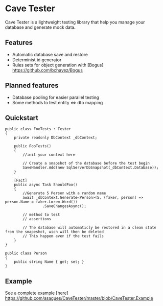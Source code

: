 # Cave Tester

Cave Tester is a lightweight testing library that help you manage your database and generate mock data.

## Features

* Automatic database save and restore
* Determinist id generator
* Rules sets for object generation with [Bogus] https://github.com/bchavez/Bogus

## Planned features

* Database pooling for easier parallel testing
* Some methods to test entity <=> dto mapping

## Quickstart

```
public class FooTests : Tester
{
	private readonly DbContext _dbContext;

	public FooTests()
	{
		//init your context here

		// Create a snapshot of the database before the test begin
        SaveHandler.Add(new SqlServerDbSnapshot(_dbContext.Database));
	}

	[Fact]
	public async Task ShouldFoo()
	{
		//Generate 5 Person with a random name
		await _dbContext.Generate<Person>(5, (faker, person) => person.Name = faker.Lorem.Word())
				 .SaveChangesAsync();

		// method to test
		// assertions

		// The database will automaticly be restored in a clean state from the snapeshot, wich will then be deleted
		// This happen even if the test fails
	}
}

public class Person
{
	public string Name { get; set; }
}
```

## Example

See a complete example [here] https://github.com/asagues/CaveTester/master/blob/CaveTester.Example